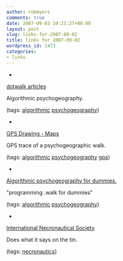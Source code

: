 ```yaml
---
author: robmyers
comments: true
date: 2007-09-03 10:21:27+00:00
layout: post
slug: links-for-2007-09-02
title: links for 2007-09-02
wordpress_id: 1473
categories:
- links
---
```


  

  *   


[dotwalk articles](http://socialfiction.org/index.php?tag=.walk)

  


Algorithmic psychogeography.

  


(tags: [algorithmic](http://del.icio.us/robmyers/algorithmic) [psychogeography](http://del.icio.us/robmyers/psychogeography))

  

  

  *   


[GPS Drawing - Maps](http://www.gpsdrawing.com/gallery/maps/psygeo.htm)

  


GPS trace of a psychogeographic walk.

  


(tags: [algorithmic](http://del.icio.us/robmyers/algorithmic) [psychogeography](http://del.icio.us/robmyers/psychogeography) [gps](http://del.icio.us/robmyers/gps))

  

  

  *   


[Algorithmic psychogeography for dummies.](http://socialfiction.org/dotwalk/dummies.html)

  


"programming .walk for dummies"

  


(tags: [algorithmic](http://del.icio.us/robmyers/algorithmic) [psychogeography](http://del.icio.us/robmyers/psychogeography))

  

  

  *   


[International Necronautical Society](http://necronauts.org/)

  


Does what it says on the tin.

  


(tags: [necronautics](http://del.icio.us/robmyers/necronautics))

  

  
  


